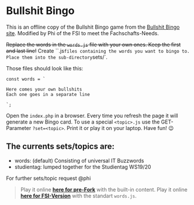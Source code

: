 # Bullshit Bingo

This is an offline copy of the Bullshit Bingo game from the [Bullshit Bingo site](https://www.bullshitbingo.net/). Modified by Phi of the FSI to meet the Fachschafts-Needs.

~~Replace the words in the `words.js` file with your own ones. Keep the first and last line!~~
Create ``<topic>.js` files containing the words you want to bingo to. Place them into the sub-directory `sets/`.

Those files should look like this:
```
const words = `

Here comes your own bullshits
Each one goes in a separate line

`;
```

Open the `index.php` in a browser. Every time you refresh the page it will generate a new Bingo card. To use a special `<topic>.js` use the GET-Parameter `?set=<topic>`.
Print it or play it on your laptop. Have fun! :wink:

## The currents sets/topics are:
* words:	(default) Consisting of universal IT Buzzwords
* studientag:	lumped together for the Studientag WS19/20

For further sets/topic request @phi

> Play it online **[here for pre-Fork](https://cdn.rawgit.com/domahidizoltan/bullshit-bingo/rawgit/index.html)** with the built-in content.
> Play it online **[here for FSI-Version](https://teri.fsi.uni-tuebingen.de/~gilgamensch/bullshit-bingo)** with the standart `words.js`.
